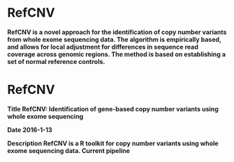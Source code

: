 # RefCNV
<b>RefCNV<b> is a novel approach for the identification of copy number variants from whole exome sequencing data. The algorithm is empirically based, and allows for local adjustment for differences in sequence read coverage across genomic regions. The method is based on establishing a set of normal reference controls.

# RefCNV
<b>Title</b> RefCNV: Identification of gene-based copy number variants using whole exome sequencing

<b>Date</b> 2016-1-13

<b>Description</b> <b>RefCNV<b> is a R toolkit for copy number variants using whole exome sequencing data. Current pipeline
